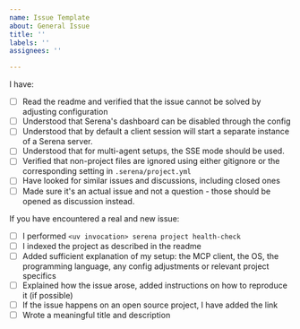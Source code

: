 ```yaml
---
name: Issue Template
about: General Issue
title: ''
labels: ''
assignees: ''

---
```


I have:

- [ ] Read the readme and verified that the issue cannot be solved by adjusting configuration
- [ ] Understood that Serena's dashboard can be disabled through the config
- [ ] Understood that by default a client session will start a separate instance of a Serena server. 
- [ ] Understood that for multi-agent setups, the SSE mode should be used.
- [ ] Verified that non-project files are ignored using either gitignore or the corresponding setting in `.serena/project.yml`
- [ ] Have looked for similar issues and discussions, including closed ones
- [ ] Made sure it's an actual issue and not a question - those should be opened as discussion instead.

If you have encountered a real and new issue:

- [ ] I performed `<uv invocation> serena project health-check`
- [ ] I indexed the project as described in the readme
- [ ] Added sufficient explanation of my setup: the MCP client, the OS, the programming language, any config adjustments or relevant project specifics
- [ ] Explained how the issue arose, added instructions on how to reproduce it (if possible)
- [ ] If the issue happens on an open source project, I have added the link
- [ ] Wrote a meaningful title and description
